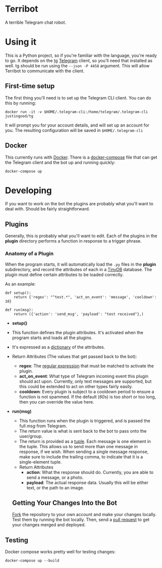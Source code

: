Terribot
========
A terrible Telegram chat robot.

# Using it
This is a Python project, so if you're familiar with the language, you're ready to go. It depends on the [tg](https://github.com/vysheng/tg) [Telegram](https://telegram.org/) client, so you'll need that installed as well. tg should be run using the `--json -P 4458` argument. This will allow Terribot to communicate with the client.

## First-time setup
The first thing you'll need is to set up the Telegram CLI client. You can do this by running:

```docker run -it -v $HOME/.telegram-cli:/home/telegram/.telegram-cli justingood/tg```

It will prompt you for your account details, and will set up an account for you. The resulting configuration will be saved in `$HOME/.telegram-cli`

## Docker
This currently runs with [Docker](https://www.docker.com/what-docker). There is a [docker-compose](https://docs.docker.com/compose/) file that can get the Telegram client and the bot up and running quickly:

```docker-compose up```

# Developing
If you want to work on the bot the plugins are probably what you'll want to deal with. Should be fairly straightforward.

## Plugins
Generally, this is probably what you'll want to edit. Each of the plugins in the **plugin** directory performs a function in response to a trigger phrase.

### Anatomy of a Plugin
When the program starts, it will automatically load the `.py` files in the **plugin** subdirectory, and record the attributes of each in a [TinyDB](https://github.com/msiemens/tinydb) database. The plugin must define certain attributes to be loaded correctly.

As an example:
```
def setup():
    return {'regex': "^test.*", 'act_on_event': 'message', 'cooldown': 10}

def run(msg):
    return ({'action': 'send_msg', 'payload': "test received"},)
```
* **setup()**
 * This function defines the plugin attributes. It's activated when the program starts and loads all the plugins.
 * It's expressed as a [dictionary](https://docs.python.org/3.5/tutorial/datastructures.html#dictionaries) of the attributes.
 * Return Attributes (The values that get passed back to the bot):
    * **regex**: The [regular expression](https://docs.python.org/3/library/re.html) that must be matched to activate the plugin.
    * **act_on_event**: What type of Telegram incoming event this plugin should act upon. Currently, only text messages are supported, but this could be extended to act on other types fairly easily.
    * **cooldown**: Every plugin is subject to a cooldown period to ensure a function is not spammed. If the default (_60s_) is too short or too long, then you can override the value here.

* **run(msg)**
  * This function runs when the plugin is triggered, and is passed the full _msg_ from Telegram.
  * The return value is what is sent back to the bot to pass onto the user/group.
  * The return is provided as a [tuple](https://docs.python.org/3.5/tutorial/datastructures.html#tuples-and-sequences). Each message is one element in the tuple. This allows us to send more than one message in response, if we wish. When sending a single message response, make sure to include the trailing comma, to indicate that it is a single-element tuple.
  * Return Attributes
      * **action**: What the response should do. Currently, you are able to send a message, or a photo.
      * **payload**: The actual response data. Usually this will be either text, or the path to an image.

  ## Getting Your Changes Into the Bot
  [Fork](https://help.github.com/articles/fork-a-repo/) the repository to your own account and make your changes locally. Test them by running the bot locally. Then, send a [pull request](https://help.github.com/articles/creating-a-pull-request/) to get your changes merged and deployed.

## Testing
Docker compose works pretty well for testing changes:

```docker-compose up --build```
